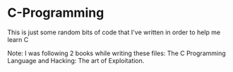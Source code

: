 # C-Programming
This is just some random bits of code that I've written in order to help me learn C 

Note: I was following 2 books while writing these files: The C Programming Language and Hacking: The art of Exploitation. 
